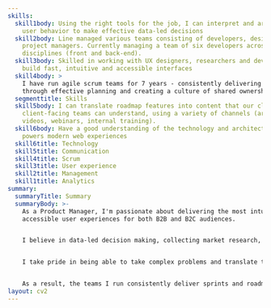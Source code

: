 ```yaml
---
skills:
  skill1body: Using the right tools for the job, I can interpret and articulate
    user behavior to make effective data-led decisions
  skill2body: Line managed various teams consisting of developers, designers and
    project managers. Currently managing a team of six developers across various
    disciplines (front and back-end).
  skill3body: Skilled in working with UX designers, researchers and developers to
    build fast, intuitive and accessible interfaces
  skill4body: >
    I have run agile scrum teams for 7 years - consistently delivering sprints
    through effective planning and creating a culture of shared ownership.
  segmenttitle: Skills
  skill5body: I can translate roadmap features into content that our clients and
    client-facing teams can understand, using a variety of channels (articles,
    videos, webinars, internal training).
  skill6body: Have a good understanding of the technology and architecture that
    powers modern web experiences
  skill6title: Technology
  skill5title: Communication
  skill4title: Scrum
  skill3title: User experience
  skill2title: Management
  skill1title: Analytics
summary:
  summaryTitle: Summary
  summaryBody: >-
    As a Product Manager, I'm passionate about delivering the most intuitive and
    accessible user experiences for both B2B and B2C audiences. 


    I believe in data-led decision making, collecting market research, user testing and analytics to build and then iterate on a product.


    I take pride in being able to take complex problems and translate them into simple concepts that my team can deliver and our clients can understand. 


    As a result, the teams I run consistently deliver sprints and roadmap features through clear communication, effective planning and a culture of shared ownership.
layout: cv2
---
```

